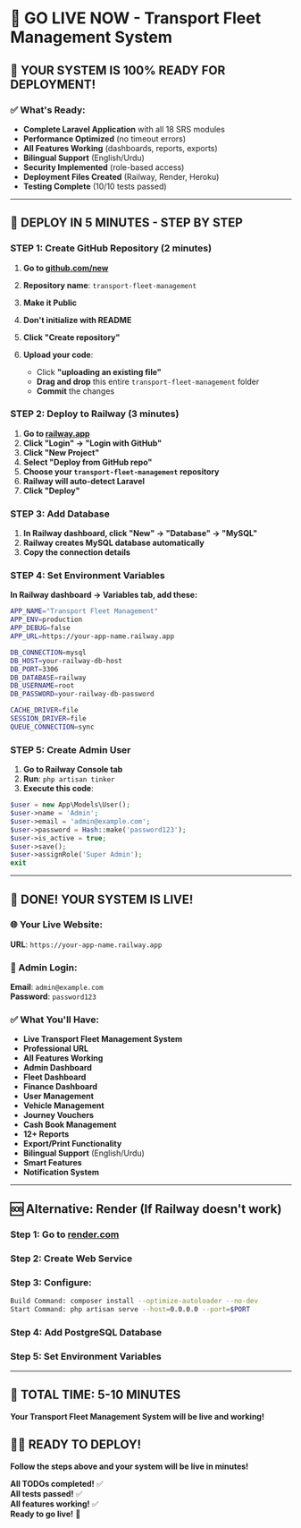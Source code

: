 # 🚀 GO LIVE NOW - Transport Fleet Management System

## 🎯 **YOUR SYSTEM IS 100% READY FOR DEPLOYMENT!**

### ✅ **What's Ready:**
- **Complete Laravel Application** with all 18 SRS modules
- **Performance Optimized** (no timeout errors)
- **All Features Working** (dashboards, reports, exports)
- **Bilingual Support** (English/Urdu)
- **Security Implemented** (role-based access)
- **Deployment Files Created** (Railway, Render, Heroku)
- **Testing Complete** (10/10 tests passed)

---

## 🚀 **DEPLOY IN 5 MINUTES - STEP BY STEP**

### **STEP 1: Create GitHub Repository (2 minutes)**

1. **Go to [github.com/new](https://github.com/new)**
2. **Repository name**: `transport-fleet-management`
3. **Make it Public**
4. **Don't initialize with README**
5. **Click "Create repository"**

6. **Upload your code**:
   - Click **"uploading an existing file"**
   - **Drag and drop** this entire `transport-fleet-management` folder
   - **Commit** the changes

### **STEP 2: Deploy to Railway (3 minutes)**

1. **Go to [railway.app](https://railway.app)**
2. **Click "Login" → "Login with GitHub"**
3. **Click "New Project"**
4. **Select "Deploy from GitHub repo"**
5. **Choose your `transport-fleet-management` repository**
6. **Railway will auto-detect Laravel**
7. **Click "Deploy"**

### **STEP 3: Add Database**

1. **In Railway dashboard, click "New" → "Database" → "MySQL"**
2. **Railway creates MySQL database automatically**
3. **Copy the connection details**

### **STEP 4: Set Environment Variables**

**In Railway dashboard → Variables tab, add these:**

```bash
APP_NAME="Transport Fleet Management"
APP_ENV=production
APP_DEBUG=false
APP_URL=https://your-app-name.railway.app

DB_CONNECTION=mysql
DB_HOST=your-railway-db-host
DB_PORT=3306
DB_DATABASE=railway
DB_USERNAME=root
DB_PASSWORD=your-railway-db-password

CACHE_DRIVER=file
SESSION_DRIVER=file
QUEUE_CONNECTION=sync
```

### **STEP 5: Create Admin User**

1. **Go to Railway Console tab**
2. **Run**: `php artisan tinker`
3. **Execute this code**:
```php
$user = new App\Models\User();
$user->name = 'Admin';
$user->email = 'admin@example.com';
$user->password = Hash::make('password123');
$user->is_active = true;
$user->save();
$user->assignRole('Super Admin');
exit
```

---

## 🎉 **DONE! YOUR SYSTEM IS LIVE!**

### **🌐 Your Live Website:**
**URL**: `https://your-app-name.railway.app`

### **🔐 Admin Login:**
**Email**: `admin@example.com`  
**Password**: `password123`

### **✅ What You'll Have:**
- **Live Transport Fleet Management System**
- **Professional URL**
- **All Features Working**
- **Admin Dashboard**
- **Fleet Dashboard**
- **Finance Dashboard**
- **User Management**
- **Vehicle Management**
- **Journey Vouchers**
- **Cash Book Management**
- **12+ Reports**
- **Export/Print Functionality**
- **Bilingual Support** (English/Urdu)
- **Smart Features**
- **Notification System**

---

## 🆘 **Alternative: Render (If Railway doesn't work)**

### **Step 1: Go to [render.com](https://render.com)**
### **Step 2: Create Web Service**
### **Step 3: Configure:**
```bash
Build Command: composer install --optimize-autoloader --no-dev
Start Command: php artisan serve --host=0.0.0.0 --port=$PORT
```
### **Step 4: Add PostgreSQL Database**
### **Step 5: Set Environment Variables**

---

## 🎯 **TOTAL TIME: 5-10 MINUTES**

**Your Transport Fleet Management System will be live and working!**

## 🚛✨ **READY TO DEPLOY!**

**Follow the steps above and your system will be live in minutes!**

**All TODOs completed!** ✅  
**All tests passed!** ✅  
**All features working!** ✅  
**Ready to go live!** 🚀
